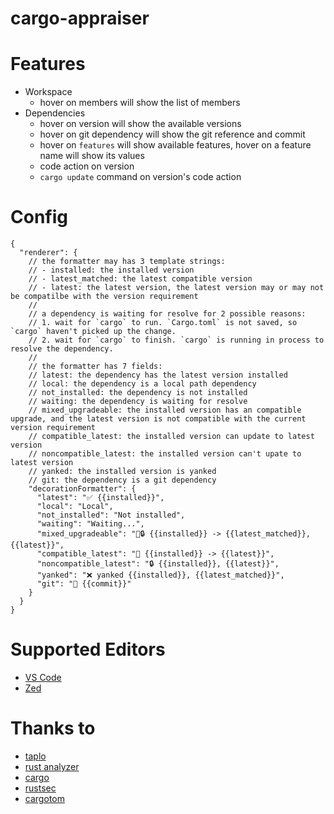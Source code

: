 # cargo-appraiser

# Features

- Workspace
  - hover on members will show the list of members
- Dependencies
  - hover on version will show the available versions
  - hover on git dependency will show the git reference and commit
  - hover on `features` will show available features, hover on a feature name
    will show its values
  - code action on version
  - `cargo update` command on version's code action

# Config

```jsonc
{
  "renderer": {
    // the formatter may has 3 template strings:
    // - installed: the installed version
    // - latest_matched: the latest compatible version
    // - latest: the latest version, the latest version may or may not be compatilbe with the version requirement
    //
    // a dependency is waiting for resolve for 2 possible reasons:
    // 1. wait for `cargo` to run. `Cargo.toml` is not saved, so `cargo` haven't picked up the change.
    // 2. wait for `cargo` to finish. `cargo` is running in process to resolve the dependency.
    //
    // the formatter has 7 fields:
    // latest: the dependency has the latest version installed
    // local: the dependency is a local path dependency
    // not_installed: the dependency is not installed
    // waiting: the dependency is waiting for resolve
    // mixed_upgradeable: the installed version has an compatible upgrade, and the latest version is not compatible with the current version requirement
    // compatible_latest: the installed version can update to latest version
    // noncompatible_latest: the installed version can't upate to latest version
    // yanked: the installed version is yanked
    // git: the dependency is a git dependency
    "decorationFormatter": {
      "latest": "✅ {{installed}}",
      "local": "Local",
      "not_installed": "Not installed",
      "waiting": "Waiting...",
      "mixed_upgradeable": "🚀🔒 {{installed}} -> {{latest_matched}},  {{latest}}",
      "compatible_latest": "🚀 {{installed}} -> {{latest}}",
      "noncompatible_latest": "🔒 {{installed}}, {{latest}}",
      "yanked": "❌ yanked {{installed}}, {{latest_matched}}",
      "git": "🐙 {{commit}}"
    }
  }
}
```

# Supported Editors

- [VS Code](https://marketplace.visualstudio.com/items?itemName=washan.cargo-appraiser)
- [Zed](https://github.com/washanhanzi/zed-cargo-appraiser)

# Thanks to

- [taplo](https://github.com/tamasfe/taplo)
- [rust analyzer](https://github.com/rust-lang/rust-analyzer)
- [cargo](https://github.com/rust-lang/cargo)
- [rustsec](https://github.com/rustsec/rustsec)
- [cargotom](https://github.com/frederik-uni/cargotom)
